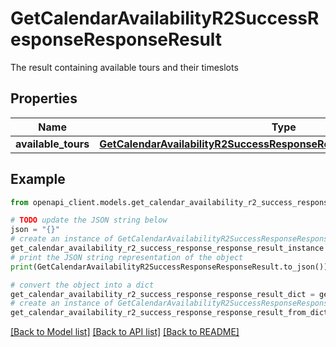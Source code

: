 # GetCalendarAvailabilityR2SuccessResponseResponseResult

The result containing available tours and their timeslots

## Properties

Name | Type | Description | Notes
------------ | ------------- | ------------- | -------------
**available_tours** | [**GetCalendarAvailabilityR2SuccessResponseResponseResultAvailableTours**](GetCalendarAvailabilityR2SuccessResponseResponseResultAvailableTours.md) |  | [optional] 

## Example

```python
from openapi_client.models.get_calendar_availability_r2_success_response_response_result import GetCalendarAvailabilityR2SuccessResponseResponseResult

# TODO update the JSON string below
json = "{}"
# create an instance of GetCalendarAvailabilityR2SuccessResponseResponseResult from a JSON string
get_calendar_availability_r2_success_response_response_result_instance = GetCalendarAvailabilityR2SuccessResponseResponseResult.from_json(json)
# print the JSON string representation of the object
print(GetCalendarAvailabilityR2SuccessResponseResponseResult.to_json())

# convert the object into a dict
get_calendar_availability_r2_success_response_response_result_dict = get_calendar_availability_r2_success_response_response_result_instance.to_dict()
# create an instance of GetCalendarAvailabilityR2SuccessResponseResponseResult from a dict
get_calendar_availability_r2_success_response_response_result_from_dict = GetCalendarAvailabilityR2SuccessResponseResponseResult.from_dict(get_calendar_availability_r2_success_response_response_result_dict)
```
[[Back to Model list]](../README.md#documentation-for-models) [[Back to API list]](../README.md#documentation-for-api-endpoints) [[Back to README]](../README.md)


